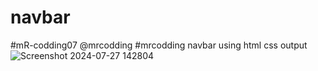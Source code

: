 # navbar


#mR-codding07
@mrcodding
#mrcodding
navbar using html css
output
![Screenshot 2024-07-27 142804](https://github.com/user-attachments/assets/9f6799a9-321e-4e26-9fd6-cb2115a52b1a)
